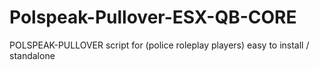 # Polspeak-Pullover-ESX-QB-CORE
POLSPEAK-PULLOVER script for (police roleplay players) easy to install / standalone
